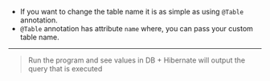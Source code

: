 - If you want to change the table name it is as simple as using `@Table` annotation.
- `@Table` annotation has attribute `name` where, you can pass your custom table name.


------

>Run the program and see values in DB + Hibernate will output the query that is executed